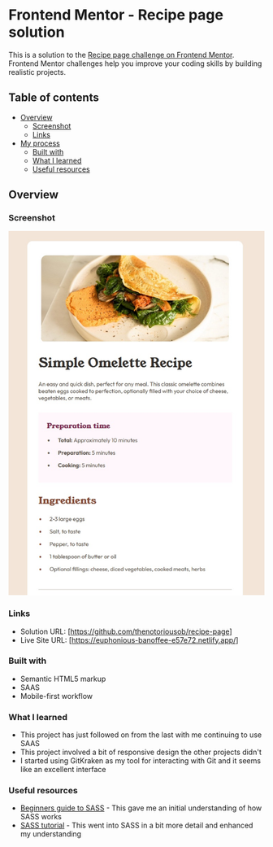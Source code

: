 # Frontend Mentor - Recipe page solution

This is a solution to the [Recipe page challenge on Frontend Mentor](https://www.frontendmentor.io/challenges/recipe-page-KiTsR8QQKm). Frontend Mentor challenges help you improve your coding skills by building realistic projects. 

## Table of contents

- [Overview](#overview)
  - [Screenshot](#screenshot)
  - [Links](#links)
- [My process](#my-process)
  - [Built with](#built-with)
  - [What I learned](#what-i-learned)
  - [Useful resources](#useful-resources)

## Overview

### Screenshot

![](./screenshot.jpg)

### Links

- Solution URL: [https://github.com/thenotoriousob/recipe-page]
- Live Site URL: [https://euphonious-banoffee-e57e72.netlify.app/]

### Built with

- Semantic HTML5 markup
- SAAS
- Mobile-first workflow

### What I learned

- This project has just followed on from the last with me continuing to use SAAS
- This project involved a bit of responsive design the other projects didn't
- I started using GitKraken as my tool for interacting with Git and it seems like an excellent interface

### Useful resources

- [Beginners guide to SASS](https://www.freecodecamp.org/news/the-beginners-guide-to-sass/) - This gave me an initial understanding of how SASS works
- [SASS tutorial](https://www.geeksforgeeks.org/sass/) - This went into SASS in a bit more detail and enhanced my understanding
